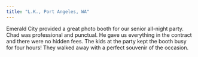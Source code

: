 ```yaml
---
title: "L.K., Port Angeles, WA"
---
```

Emerald City provided a great photo booth for our senior all-night party. Chad was professional and punctual. He gave us everything in the contract and there were no hidden fees. The kids at the party kept the booth busy for four hours! They walked away with a perfect souvenir of the occasion.
